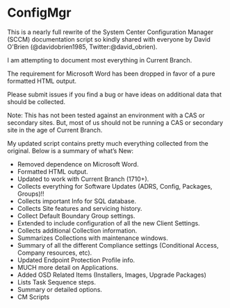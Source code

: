 ConfigMgr
=========

This is a nearly full rewrite of the System Center Configuration Manager (SCCM) documentation script so kindly shared with everyone by David O'Brien (@davidobrien1985, Twitter:@david_obrien).

I am attempting to document most everything in Current Branch.

The requirement for Microsoft Word has been dropped in favor of a pure formatted HTML output.

Please submit issues if you find a bug or have ideas on additional data that should be collected.

Note:  This has not been tested against an environment with a CAS or secondary sites.  But, most of us should not be running a CAS or secondary site in the age of Current Branch.

My updated script contains pretty much everything collected from the original.  Below is a summary of what’s New:  
  *	Removed dependence on Microsoft Word.  
  *	Formatted HTML output.  
  *	Updated to work with Current Branch (1710+).  
  *	Collects everything for Software Updates (ADRS, Config, Packages, Groups)!!  
  *	Collects important Info for SQL database.  
  *	Collects Site features and servicing history.  
  *	Collect Default Boundary Group settings.  
  *	Extended to include configuration of all the new Client Settings.  
  *	Collects additional Collection information.  
  *	Summarizes Collections with maintenance windows.  
  *	Summary of all the different Compliance settings (Conditional Access, Company resources, etc).  
  *	Updated Endpoint Protection Profile info.  
  *	MUCH more detail on Applications.  
  *	Added OSD Related Items (Installers, Images, Upgrade Packages)  
  *	Lists Task Sequence steps.  
  *	Summary or detailed options.  
  *	CM Scripts  
